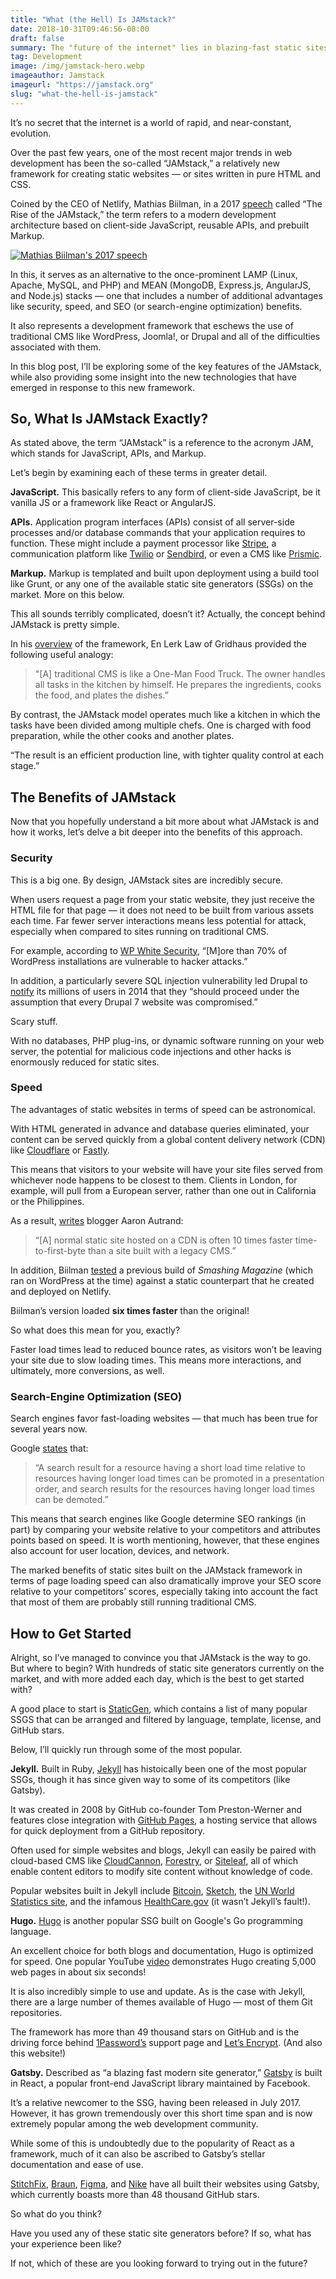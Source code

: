 ```yaml
---
title: "What (the Hell) Is JAMstack?"
date: 2018-10-31T09:46:56-08:00
draft: false
summary: The "future of the internet" lies in blazing-fast static sites powered by client-side JavaScript, APIs, and Markup.
tag: Development
image: /img/jamstack-hero.webp
imageauthor: Jamstack
imageurl: "https://jamstack.org"
slug: "what-the-hell-is-jamstack"
---
```


It’s no secret that the internet is a world of rapid, and near-constant, evolution.

Over the past few years, one of the most recent major trends in web development has been the so-called “JAMstack,” a relatively new framework for creating static websites — or sites written in pure HTML and CSS.

Coined by the CEO of Netlify, Mathias Biilman, in a 2017 [speech](https://www.youtube.com/watch?v=IbNvjNtL1Oo) called “The Rise of the JAMstack,” the term refers to a modern development architecture based on client-side JavaScript, reusable APIs, and prebuilt Markup.

[![Mathias Biilman's 2017 speech](https://img.youtube.com/vi/uWTMEDEPw8c/0.jpg)](https://www.youtube.com/watch?v=uWTMEDEPw8c)

In this, it serves as an alternative to the once-prominent LAMP (Linux, Apache, MySQL, and PHP) and MEAN (MongoDB, Express.js, AngularJS, and Node.js) stacks — one that includes a number of additional advantages like security, speed, and SEO (or search-engine optimization) benefits.

It also represents a development framework that eschews the use of traditional CMS like WordPress, Joomla!, or Drupal and all of the difficulties associated with them.

In this blog post, I’ll be exploring some of the key features of the JAMstack, while also providing some insight into the new technologies that have emerged in response to this new framework.

## So, What Is JAMstack Exactly?

As stated above, the term “JAMstack” is a reference to the acronym JAM, which stands for JavaScript, APIs, and Markup.

Let’s begin by examining each of these terms in greater detail.

**JavaScript.** This basically refers to any form of client-side JavaScript, be it vanilla JS or a framework like React or AngularJS.

**APIs.** Application program interfaces (APIs) consist of all server-side processes and/or database commands that your application requires to function. These might include a payment processor like [Stripe](https://stripe.com), a communication platform like [Twilio](https://twilio.com) or [Sendbird](https://sendbird.com), or even a CMS like [Prismic](https://prismic.io).

**Markup.** Markup is templated and built upon deployment using a build tool like Grunt, or any one of the available static site generators (SSGs) on the market. More on this below.

This all sounds terribly complicated, doesn’t it? Actually, the concept behind JAMstack is pretty simple.

In his [overview](https://www.gridhaus.com/blog/jamstack-modern-web-architecture-in-digestible-terms) of the framework, En Lerk Law of Gridhaus provided the following useful analogy:

> "[A] traditional CMS is like a One-Man Food Truck. The owner handles all tasks in the kitchen by himself. He prepares the ingredients, cooks the food, and plates the dishes.”

By contrast, the JAMstack model operates much like a kitchen in which the tasks have been divided among multiple chefs. One is charged with food preparation, while the other cooks and another plates.

“The result is an efficient production line, with tighter quality control at each stage.”

## The Benefits of JAMstack

Now that you hopefully understand a bit more about what JAMstack is and how it works, let’s delve a bit deeper into the benefits of this approach.

### Security

This is a big one. By design, JAMstack sites are incredibly secure.

When users request a page from your static website, they just receive the HTML file for that page — it does not need to be built from various assets each time. Far fewer server interactions means less potential for attack, especially when compared to sites running on traditional CMS.

For example, according to [WP White Security](https://www.wpwhitesecurity.com/statistics-70-percent-wordpress-installations-vulnerable/), “[M]ore than 70% of WordPress installations are vulnerable to hacker attacks.”

In addition, a particularly severe SQL injection vulnerability led Drupal to [notify](https://blog.sucuri.net/2014/10/drupal-warns-every-drupal-7-website-was-compromised-unless-patched.html) its millions of users in 2014 that they “should proceed under the assumption that every Drupal 7 website was compromised.”

Scary stuff.

With no databases, PHP plug-ins, or dynamic software running on your web server, the potential for malicious code injections and other hacks is enormously reduced for static sites.

### Speed

The advantages of static websites in terms of speed can be astronomical.

With HTML generated in advance and database queries eliminated, your content can be served quickly from a global content delivery network (CDN) like [Cloudflare](https://www.cloudflare.com/) or [Fastly](https://www.fastly.com/).

This means that visitors to your website will have your site files served from whichever node happens to be closest to them. Clients in London, for example, will pull from a European server, rather than one out in California or the Philippines.

As a result, [writes](https://www.netlify.com/blog/2016/05/18/9-reasons-your-site-should-be-static/) blogger Aaron Autrand:

> “[A] normal static site hosted on a CDN is often 10 times faster time-to-first-byte than a site built with a legacy CMS.”

In addition, Biilman [tested](https://builtvisible.com/go-static-try-jamstack/) a previous build of _Smashing Magazine_ (which ran on WordPress at the time) against a static counterpart that he created and deployed on Netlify.

Biilman’s version loaded **six times faster** than the original!

So what does this mean for you, exactly?

Faster load times lead to reduced bounce rates, as visitors won’t be leaving your site due to slow loading times. This means more interactions, and ultimately, more conversions, as well.

### Search-Engine Optimization (SEO)

Search engines favor fast-loading websites — that much has been true for several years now.

Google [states](https://www.oncrawl.com/oncrawl-seo-thoughts/get-ready-speed-update-mobile/) that:

> “A search result for a resource having a short load time relative to resources having longer load times can be promoted in a presentation order, and search results for the resources having longer load times can be demoted.”

This means that search engines like Google determine SEO rankings (in part) by comparing your website relative to your competitors and attributes points based on speed. It is worth mentioning, however, that these engines also account for user location, devices, and network.

The marked benefits of static sites built on the JAMstack framework in terms of page loading speed can also dramatically improve your SEO score relative to your competitors’ scores, especially taking into account the fact that most of them are probably still running traditional CMS.

## How to Get Started

Alright, so I’ve managed to convince you that JAMstack is the way to go. But where to begin? With hundreds of static site generators currently on the market, and with more added each day, which is the best to get started with?

A good place to start is [StaticGen](https://www.staticgen.com/), which contains a list of many popular SSGS that can be arranged and filtered by language, template, license, and GitHub stars.

Below, I’ll quickly run through some of the most popular.

**Jekyll.** Built in Ruby, [Jekyll](https://jekyllrb.com) has histoically been one of the most popular SSGs, though it has since given way to some of its competitors (like Gatsby).

It was created in 2008 by GitHub co-founder Tom Preston-Werner and features close integration with [GitHub Pages](https://pages.github.com/), a hosting service that allows for quick deployment from a GitHub repository.

Often used for simple websites and blogs, Jekyll can easily be paired with cloud-based CMS like [CloudCannon](https://cloudcannon.com), [Forestry](https://forestry.io), or [Siteleaf](https:siteleaf.com), all of which enable content editors to modify site content without knowledge of code.

Popular websites built in Jekyll include [Bitcoin](https://bitcoin.org), [Sketch](https://sketch.com), the [UN World Statistics site](https://unstats.un.org), and the infamous [HealthCare.gov](https://healthcare.gov) (it wasn’t Jekyll’s fault!).

**Hugo.** [Hugo](https://gohugo.io) is another popular SSG built on Google's Go programming language.

An excellent choice for both blogs and documentation, Hugo is optimized for speed. One popular YouTube [video](https://www.youtube.com/watch?v=CdiDYZ51a2o) demonstrates Hugo creating 5,000 web pages in about six seconds!

It is also incredibly simple to use and update. As is the case with Jekyll, there are a large number of themes available of Hugo — most of them Git repositories.

The framework has more than 49 thousand stars on GitHub and is the driving force behind [1Password’s](https://support.1password.com) support page and [Let’s Encrypt](https://letsencrypt.org). (And also this website!)

**Gatsby.** Described as “a blazing fast modern site generator,” [Gatsby](http://gatsbyjs.org) is built in React, a popular front-end JavaScript library maintained by Facebook.

It’s a relative newcomer to the SSG, having been released in July 2017. However, it has grown tremendously over this short time span and is now extremely popular among the web development community.

While some of this is undoubtedly due to the popularity of React as a framework, much of it can also be ascribed to Gatsby’s stellar documentation and ease of use.

[StitchFix](https://stitchfix.com), [Braun](https://us.braun.com), [Figma](https://figma.com), and [Nike](https://nike.com) have all built their websites using Gatsby, which currently boasts more than 48 thousand GitHub stars.

So what do you think?

Have you used any of these static site generators before? If so, what has your experience been like?

If not, which of these are you looking forward to trying out in the future?
